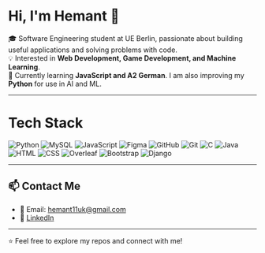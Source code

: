 # Hi, I'm Hemant 👋  

🎓 Software Engineering student at UE Berlin, passionate about building useful applications and solving problems with code.  
💡 Interested in **Web Development, Game Development, and Machine Learning**.  
🌱 Currently learning **JavaScript and A2 German**. I am also improving my **Python** for use in AI and ML.

---

# Tech Stack
![Python](https://img.shields.io/badge/python-3670A0?style=for-the-badge&logo=python&logoColor=ffdd54) ![MySQL](https://img.shields.io/badge/mysql-4479A1.svg?style=for-the-badge&logo=mysql&logoColor=white) ![JavaScript](https://img.shields.io/badge/javascript-%23323330.svg?style=for-the-badge&logo=javascript&logoColor=%23F7DF1E) ![Figma](https://img.shields.io/badge/figma-%23F24E1E.svg?style=for-the-badge&logo=figma&logoColor=white) ![GitHub](https://img.shields.io/badge/github-%23121011.svg?style=for-the-badge&logo=github&logoColor=white) ![Git](https://img.shields.io/badge/git-%23F05033.svg?style=for-the-badge&logo=git&logoColor=white) ![C](https://img.shields.io/badge/C-00599C?style=for-the-badge&logo=c&logoColor=white) ![Java](https://img.shields.io/badge/Java-007396?style=for-the-badge&logo=java&logoColor=white) ![HTML](https://img.shields.io/badge/HTML5-E34F26?style=for-the-badge&logo=html5&logoColor=white) ![CSS](https://img.shields.io/badge/CSS-1572B6?style=for-the-badge&logo=css3&logoColor=white) ![Overleaf](https://img.shields.io/badge/Overleaf-20B2AA?style=for-the-badge&logo=overleaf&logoColor=white) ![Bootstrap](https://img.shields.io/badge/Bootstrap-7952B3?style=for-the-badge&logo=bootstrap&logoColor=white) ![Django](https://img.shields.io/badge/Django-092E20?style=for-the-badge&logo=django&logoColor=white)


---

## 📫 Contact Me  
- 📧 Email: hemant11uk@gmail.com  
- 💼 [LinkedIn](www.linkedin.com/in/hemant-kumar7) 

---

⭐️ Feel free to explore my repos and connect with me!
